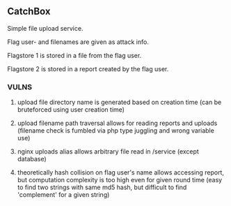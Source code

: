 ## CatchBox

Simple file upload service.

Flag user- and filenames are given as attack info.

Flagstore 1 is stored in a file from the flag user.

Flagstore 2 is stored in a report created by the flag user.

### VULNS

1. upload file directory name is generated based on creation time
   (can be bruteforced using user creation time)

2. upload filename path traversal allows for reading reports and uploads
   (filename check is fumbled via php type juggling and wrong variable use)

3. nginx uploads alias allows arbitrary file read in /service (except database)

4. theoretically hash collision on flag user's name allows accessing report,
   but computation complexity is too high even for given round time
   (easy to find two strings with same md5 hash, but difficult to find
   'complement' for a given string)

